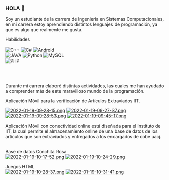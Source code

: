 ### HOLA 👋

Soy un estudiante de la carrera de Ingeniería en Sistemas Computacionales, en mi carrera estoy aprendiendo distintos lenguajes de programación, ya que es algo que realmente me gusta.

Habilidades</br></br>
![C++](https://img.shields.io/badge/C++-3DDC84?style=for-the-badge&logo=C++&logoColor=white&labelColor=101010)
![C#](https://img.shields.io/badge/CSharp-3DDC84?style=for-the-badge&logo=CSharp&logoColor=white&labelColor=101010)
![Android](https://img.shields.io/badge/Android-3DDC84?style=for-the-badge&logo=android&logoColor=white&labelColor=101010)</br>
![JAVA](https://img.shields.io/badge/JAVA-3DDC84?style=for-the-badge&logo=JAVA&logoColor=white&labelColor=101010)
![Python](https://img.shields.io/badge/Python-3DDC84?style=for-the-badge&logo=Python&logoColor=white&labelColor=101010)
![MySQL](https://img.shields.io/badge/MySQL-3DDC84?style=for-the-badge&logo=MySQL&logoColor=white&labelColor=101010)</br>
![PHP](https://img.shields.io/badge/PHP-3DDC84?style=for-the-badge&logo=PHP&logoColor=white&labelColor=101010)

</br></br>


Durante mi carrera elaboré distintas actividades, las cuales me han ayudado a comprender más de este maravilloso mundo de la programación.</br>

Aplicación Móvil para la verificación de Artículos Extraviados IIT.</br>

[![2022-01-19-09-28-15.png](https://i.postimg.cc/43dZ6F6w/2022-01-19-09-28-15.png)](https://postimg.cc/dhzzv6ST)
[![2022-01-19-09-27-37.png](https://i.postimg.cc/yY4ZL0r0/2022-01-19-09-27-37.png)](https://postimg.cc/w32MvRzB)
[![2022-01-19-09-28-53.png](https://i.postimg.cc/wBZv7dCD/2022-01-19-09-28-53.png)](https://postimg.cc/mc3R5K2r)
[![2022-01-19-09-45-17.png](https://i.postimg.cc/C5QY6Cwk/2022-01-19-09-45-17.png)](https://postimg.cc/jnPGD7wS)

Aplicación Móvil con conectividad online está diseñada para el Instituto de IIT, la cual permite el almacenamiento online de una base de datos de los artículos que son extraviados y entregados a los encargados de cobe uacj.</br></br>

Base de datos Conchita Rosa</br>
[![2022-01-19-10-17-52.png](https://i.postimg.cc/nrdxXyrv/2022-01-19-10-17-52.png)](https://postimg.cc/GTsVNSk2)
[![2022-01-19-10-24-29.png](https://i.postimg.cc/KjsY6kPS/2022-01-19-10-24-29.png)](https://postimg.cc/p5zx8dcq)</br>

Juegos HTML</br>
[![2022-01-19-10-28-37.png](https://i.postimg.cc/Y0Jv4LhN/2022-01-19-10-28-37.png)](https://postimg.cc/30F8VRjW)
[![2022-01-19-10-31-41.png](https://i.postimg.cc/xdMVYJ2D/2022-01-19-10-31-41.png)](https://postimg.cc/KKGHDYjJ)






<!--
**Lacp18/Lacp18** is a ✨ _special_ ✨ repository because its `README.md` (this file) appears on your GitHub profile.

Here are some ideas to get you started:

- 🔭 I’m currently working on ...
- 🌱 I’m currently learning ...
- 👯 I’m looking to collaborate on ...
- 🤔 I’m looking for help with ...
- 💬 Ask me about ...
- 📫 How to reach me: ...
- 😄 Pronouns: ...
- ⚡ Fun fact: ...
-->
